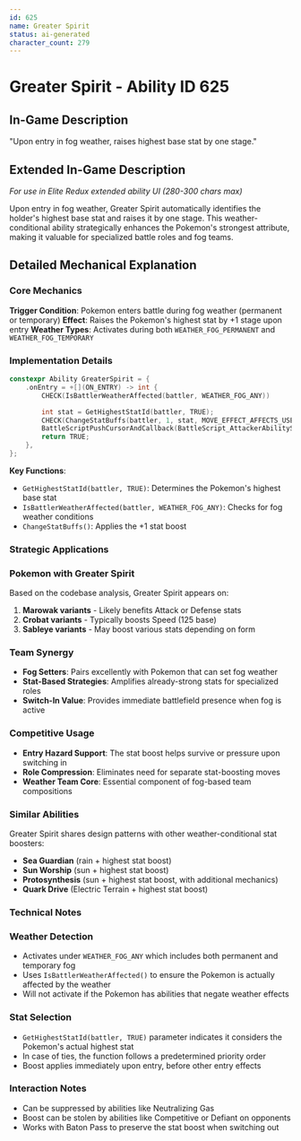```yaml
---
id: 625
name: Greater Spirit
status: ai-generated
character_count: 279
---
```


# Greater Spirit - Ability ID 625

## In-Game Description
"Upon entry in fog weather, raises highest base stat by one stage."

## Extended In-Game Description
*For use in Elite Redux extended ability UI (280-300 chars max)*

Upon entry in fog weather, Greater Spirit automatically identifies the holder's highest base stat and raises it by one stage. This weather-conditional ability strategically enhances the Pokemon's strongest attribute, making it valuable for specialized battle roles and fog teams.

## Detailed Mechanical Explanation

### Core Mechanics

**Trigger Condition**: Pokemon enters battle during fog weather (permanent or temporary)
**Effect**: Raises the Pokemon's highest stat by +1 stage upon entry
**Weather Types**: Activates during both `WEATHER_FOG_PERMANENT` and `WEATHER_FOG_TEMPORARY`

### Implementation Details

```cpp
constexpr Ability GreaterSpirit = {
    .onEntry = +[](ON_ENTRY) -> int {
        CHECK(IsBattlerWeatherAffected(battler, WEATHER_FOG_ANY))

        int stat = GetHighestStatId(battler, TRUE);
        CHECK(ChangeStatBuffs(battler, 1, stat, MOVE_EFFECT_AFFECTS_USER, NULL))
        BattleScriptPushCursorAndCallback(BattleScript_AttackerAbilityStatRaiseEnd3);
        return TRUE;
    },
};
```

**Key Functions**:
- `GetHighestStatId(battler, TRUE)`: Determines the Pokemon's highest base stat
- `IsBattlerWeatherAffected(battler, WEATHER_FOG_ANY)`: Checks for fog weather conditions
- `ChangeStatBuffs()`: Applies the +1 stat boost

### Strategic Applications

### Pokemon with Greater Spirit
Based on the codebase analysis, Greater Spirit appears on:
1. **Marowak variants** - Likely benefits Attack or Defense stats
2. **Crobat variants** - Typically boosts Speed (125 base)
3. **Sableye variants** - May boost various stats depending on form

### Team Synergy
- **Fog Setters**: Pairs excellently with Pokemon that can set fog weather
- **Stat-Based Strategies**: Amplifies already-strong stats for specialized roles
- **Switch-In Value**: Provides immediate battlefield presence when fog is active

### Competitive Usage
- **Entry Hazard Support**: The stat boost helps survive or pressure upon switching in
- **Role Compression**: Eliminates need for separate stat-boosting moves
- **Weather Team Core**: Essential component of fog-based team compositions

### Similar Abilities
Greater Spirit shares design patterns with other weather-conditional stat boosters:
- **Sea Guardian** (rain + highest stat boost)
- **Sun Worship** (sun + highest stat boost)
- **Protosynthesis** (sun + highest stat boost, with additional mechanics)
- **Quark Drive** (Electric Terrain + highest stat boost)

### Technical Notes

### Weather Detection
- Activates under `WEATHER_FOG_ANY` which includes both permanent and temporary fog
- Uses `IsBattlerWeatherAffected()` to ensure the Pokemon is actually affected by the weather
- Will not activate if the Pokemon has abilities that negate weather effects

### Stat Selection
- `GetHighestStatId(battler, TRUE)` parameter indicates it considers the Pokemon's actual highest stat
- In case of ties, the function follows a predetermined priority order
- Boost applies immediately upon entry, before other entry effects

### Interaction Notes
- Can be suppressed by abilities like Neutralizing Gas
- Boost can be stolen by abilities like Competitive or Defiant on opponents
- Works with Baton Pass to preserve the stat boost when switching out